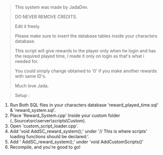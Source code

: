 > This system was made by JadaDev.
> 
> DO NEVER REMOVE CREDITS.
> 
> Edit it freely.
> 
> Please make sure to insert the database tables inside your characters database.
> 
> This script will give rewards to the player only when he login and has the required played time, I made it only on login as that's what i needed for.
> 
> You could simply change obtained to '0' if you make another rewards with same ID's.
> 
> Much love Jada.


>Setup : 

1. Run Both SQL files in your characters database 'reward_played_time.sql' & 'reward_system.sql'.
2. Place 'Reward_System.cpp' Inside your custom folder (..Source\src\server\scripts\Custom).
3. Open 'custom_script_loader.cpp'.
4. Add 'void AddSC_reward_system();' under '// This is where scripts' loading functions should be declared:'.
5. Add '	AddSC_reward_system();' under 'void AddCustomScripts()'
6. Recompile, and you're good to go!
